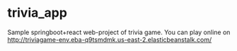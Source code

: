 # trivia_app
Sample springboot+react web-project of trivia game. You can play online on http://triviagame-env.eba-q9tsmdmk.us-east-2.elasticbeanstalk.com/
